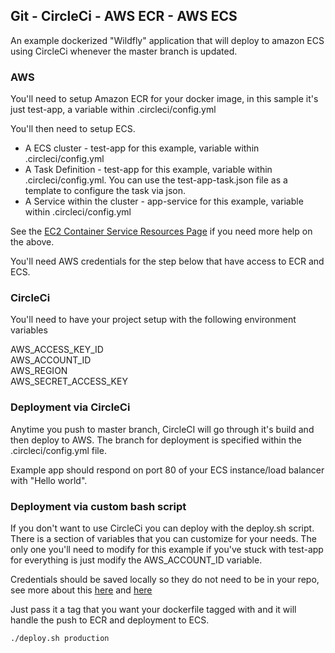 ##   Git - CircleCi - AWS ECR - AWS ECS   #

An example dockerized  "Wildfly" application that will deploy to amazon ECS using CircleCi whenever the master branch is updated.

### AWS ####

You'll need to setup Amazon ECR for your docker image, in this sample it's just test-app, a variable within .circleci/config.yml

You'll then need to setup ECS. 

- A ECS cluster - test-app for this example, variable within .circleci/config.yml
- A Task Definition - test-app for this example, variable within .circleci/config.yml.   You can use the test-app-task.json file as a template to configure the task via json.
- A Service within the cluster - app-service for this example, variable within .circleci/config.yml

See the [EC2 Container Service
Resources Page](https://aws.amazon.com/ecs/) if you need more help on the above.

You'll need AWS credentials for the step below that have access to ECR and ECS.

### CircleCi

You'll need to have your project setup with the following environment variables

AWS_ACCESS_KEY_ID  
AWS_ACCOUNT_ID   
AWS_REGION  
AWS_SECRET_ACCESS_KEY  

### Deployment via CircleCi

Anytime you push to master branch, CircleCI will go through it's build and then deploy to AWS.  The branch for deployment
is specified within the .circleci/config.yml file.   

Example app should respond on port 80 of your ECS instance/load balancer with "Hello world".

### Deployment via custom bash script

If you don't want to use CircleCi you can deploy with the deploy.sh script.    There is a section of variables that you can customize for your needs.   The only one you'll need to modify for this example if you've stuck with test-app for everything is just modify the AWS_ACCOUNT_ID variable.

Credentials should be saved locally so they do not need to be in your repo, see more about this [here](http://docs.aws.amazon.com/cli/latest/userguide/cli-chap-getting-started.html)
and [here](http://docs.aws.amazon.com/cli/latest/userguide/cli-config-files.html)

Just pass it a tag that you want your dockerfile tagged with and it will handle the push to ECR and deployment to ECS.

`./deploy.sh production`

